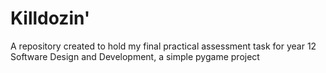 # Killdozin'
A repository created to hold my final practical assessment task for year 12 Software Design and Development, a simple pygame project
